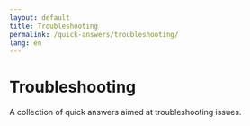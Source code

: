 ```yaml
---
layout: default
title: Troubleshooting
permalink: /quick-answers/troubleshooting/
lang: en
---
```


Troubleshooting
===

A collection of quick answers aimed at troubleshooting issues.
